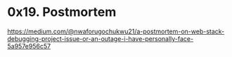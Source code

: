 # **0x19. Postmortem**

https://medium.com/@nwaforugochukwu21/a-postmortem-on-web-stack-debugging-project-issue-or-an-outage-i-have-personally-face-5a957e956c57
